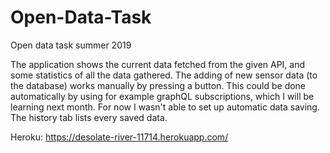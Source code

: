 # Open-Data-Task
Open data task summer 2019

The application shows the current data fetched from the given API, and some statistics of all the data gathered.
The adding of new sensor data (to the database) works manually by pressing a button. This could be done automatically by using for example graphQL subscriptions, which I will be learning next month. For now I wasn't able to set up automatic data saving. The history tab lists every saved data.

Heroku: https://desolate-river-11714.herokuapp.com/
